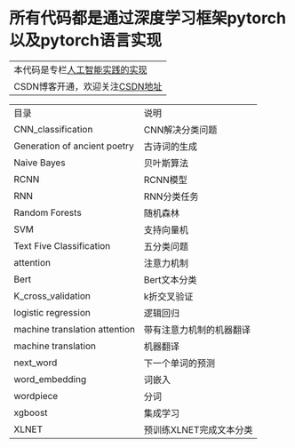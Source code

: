 # 所有代码都是通过深度学习框架pytorch以及pytorch语言实现
<table>
  <tr>
    <td>本代码是专栏<a href="https://learning.snssdk.com/feoffline/toutiao_wallet_bundles/toutiao_learning_wap/online/album_detail.html?content_id=6739390209139409155">人工智能实践的实现</a></td>
  </tr>
   <tr>
     <td >CSDN博客开通，欢迎关注<a href="https://blog.csdn.net/huanfeng_AI">CSDN地址</a></td>
  </tr>
</table>
<table>
  <tr>
    <td>目录</td>
    <td>说明</td>
  </tr>
  <tr>
    <td>CNN_classification</td>
    <td>CNN解决分类问题</td>
  </tr>
  <tr>
    <td>Generation  of  ancient  poetry</td>
    <td>古诗词的生成</td>
  </tr>
  <tr>
    <td>Naive Bayes</td>
    <td>贝叶斯算法</td>
  </tr>
  <tr>
    <td>RCNN</td>
    <td>RCNN模型</td>
  </tr>
    <tr>
    <td>RNN</td>
    <td>RNN分类任务</td>
  </tr>
    <tr>
    <td>Random Forests</td>
    <td>随机森林</td>
  </tr>
      <tr>
    <td>SVM</td>
    <td>支持向量机</td>
  </tr>
   <tr>
    <td>Text Five Classification</td>
    <td>五分类问题</td>
  </tr>
      <tr>
    <td>attention</td>
    <td>注意力机制</td>
  </tr>
      <tr>
    <td>Bert</td>
    <td>Bert文本分类</td>
  </tr>
      <tr>
    <td>K_cross_validation</td>
    <td>k折交叉验证</td>
  </tr>
      <tr>
    <td>logistic regression</td>
    <td>逻辑回归</td>
  </tr>
   <tr>
    <td>machine translation attention</td>
    <td>带有注意力机制的机器翻译</td>
  </tr>
   <tr>
    <td>machine translation</td>
    <td>机器翻译</td>
  </tr>
   <tr>
    <td>next_word</td>
    <td>下一个单词的预测</td>
  </tr>
 <tr>
    <td>word_embedding</td>
    <td>词嵌入</td>
  </tr>
   <tr>
    <td>wordpiece</td>
    <td>分词</td>
  </tr>
   <tr>
    <td>xgboost</td>
    <td>集成学习</td>
  </tr>
    <tr>
    <td>XLNET</td>
    <td>预训练XLNET完成文本分类</td>
  </tr>
</table>
